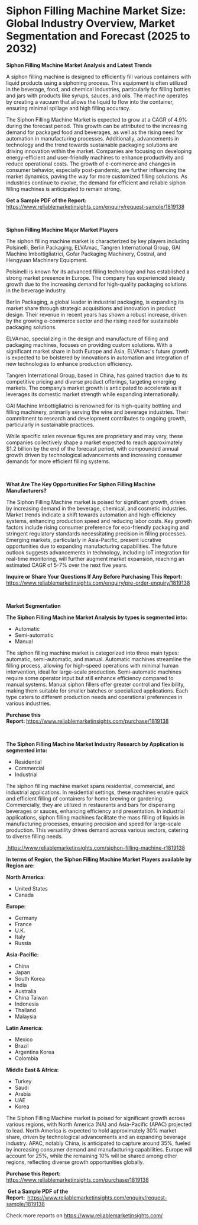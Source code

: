<p><h1>Siphon Filling Machine Market Size: Global Industry Overview, Market Segmentation and Forecast (2025 to 2032)</h1></p><p><strong>Siphon Filling Machine Market Analysis and Latest Trends</strong></p>
<p><p>A siphon filling machine is designed to efficiently fill various containers with liquid products using a siphoning process. This equipment is often utilized in the beverage, food, and chemical industries, particularly for filling bottles and jars with products like syrups, sauces, and oils. The machine operates by creating a vacuum that allows the liquid to flow into the container, ensuring minimal spillage and high filling accuracy.</p><p>The Siphon Filling Machine Market is expected to grow at a CAGR of 4.9% during the forecast period. This growth can be attributed to the increasing demand for packaged food and beverages, as well as the rising need for automation in manufacturing processes. Additionally, advancements in technology and the trend towards sustainable packaging solutions are driving innovation within the market. Companies are focusing on developing energy-efficient and user-friendly machines to enhance productivity and reduce operational costs. The growth of e-commerce and changes in consumer behavior, especially post-pandemic, are further influencing the market dynamics, paving the way for more customized filling solutions. As industries continue to evolve, the demand for efficient and reliable siphon filling machines is anticipated to remain strong.</p></p>
<p><strong>Get a Sample PDF of the Report:&nbsp;</strong> <a href="https://www.reliablemarketinsights.com/enquiry/request-sample/1819138?utm_campaign=2133&utm_medium=2&utm_source=Github&utm_content=ia&utm_term=18022025&utm_id=siphon-filling-machine">https://www.reliablemarketinsights.com/enquiry/request-sample/1819138</a></p>
<p>&nbsp;</p>
<p><strong>Siphon Filling Machine Major Market Players</strong></p>
<p><p>The siphon filling machine market is characterized by key players including Polsinelli, Berlin Packaging, ELVAmac, Tangren International Group, GAI Machine Imbottigliatrici, Gofar Packaging Machinery, Costral, and Hengyuan Machinery Equipment. </p><p>Polsinelli is known for its advanced filling technology and has established a strong market presence in Europe. The company has experienced steady growth due to the increasing demand for high-quality packaging solutions in the beverage industry.</p><p>Berlin Packaging, a global leader in industrial packaging, is expanding its market share through strategic acquisitions and innovation in product design. Their revenue in recent years has shown a robust increase, driven by the growing e-commerce sector and the rising need for sustainable packaging solutions.</p><p>ELVAmac, specializing in the design and manufacture of filling and packaging machines, focuses on providing custom solutions. With a significant market share in both Europe and Asia, ELVAmac's future growth is expected to be bolstered by innovations in automation and integration of new technologies to enhance production efficiency.</p><p>Tangren International Group, based in China, has gained traction due to its competitive pricing and diverse product offerings, targeting emerging markets. The company’s market growth is anticipated to accelerate as it leverages its domestic market strength while expanding internationally.</p><p>GAI Machine Imbottigliatrici is renowned for its high-quality bottling and filling machinery, primarily serving the wine and beverage industries. Their commitment to research and development contributes to ongoing growth, particularly in sustainable practices.</p><p>While specific sales revenue figures are proprietary and may vary, these companies collectively shape a market expected to reach approximately $1.2 billion by the end of the forecast period, with compounded annual growth driven by technological advancements and increasing consumer demands for more efficient filling systems.</p></p>
<p>&nbsp;</p>
<p><strong>What Are The Key Opportunities For Siphon Filling Machine Manufacturers?</strong></p>
<p><p>The Siphon Filling Machine market is poised for significant growth, driven by increasing demand in the beverage, chemical, and cosmetic industries. Market trends indicate a shift towards automation and high-efficiency systems, enhancing production speed and reducing labor costs. Key growth factors include rising consumer preference for eco-friendly packaging and stringent regulatory standards necessitating precision in filling processes. Emerging markets, particularly in Asia-Pacific, present lucrative opportunities due to expanding manufacturing capabilities. The future outlook suggests advancements in technology, including IoT integration for real-time monitoring, will further augment market expansion, reaching an estimated CAGR of 5-7% over the next five years.</p></p>
<p><strong>Inquire or Share Your Questions If Any Before Purchasing This Report:</strong> <a href="https://www.reliablemarketinsights.com/enquiry/pre-order-enquiry/1819138?utm_campaign=2133&utm_medium=2&utm_source=Github&utm_content=ia&utm_term=18022025&utm_id=siphon-filling-machine">https://www.reliablemarketinsights.com/enquiry/pre-order-enquiry/1819138</a></p>
<p>&nbsp;</p>
<p><strong>Market Segmentation</strong></p>
<p><strong>The Siphon Filling Machine Market Analysis by types is segmented into:</strong></p>
<p><ul><li>Automatic</li><li>Semi-automatic</li><li>Manual</li></ul></p>
<p><p>The siphon filling machine market is categorized into three main types: automatic, semi-automatic, and manual. Automatic machines streamline the filling process, allowing for high-speed operations with minimal human intervention, ideal for large-scale production. Semi-automatic machines require some operator input but still enhance efficiency compared to manual systems. Manual siphon fillers offer greater control and flexibility, making them suitable for smaller batches or specialized applications. Each type caters to different production needs and operational preferences in various industries.</p></p>
<p><strong>Purchase this Report:&nbsp;</strong><a href="https://www.reliablemarketinsights.com/purchase/1819138?utm_campaign=2133&utm_medium=2&utm_source=Github&utm_content=ia&utm_term=18022025&utm_id=siphon-filling-machine">https://www.reliablemarketinsights.com/purchase/1819138</a></p>
<p>&nbsp;</p>
<p><strong>The Siphon Filling Machine Market Industry Research by Application is segmented into:</strong></p>
<p><ul><li>Residential</li><li>Commercial</li><li>Industrial</li></ul></p>
<p><p>The siphon filling machine market spans residential, commercial, and industrial applications. In residential settings, these machines enable quick and efficient filling of containers for home brewing or gardening. Commercially, they are utilized in restaurants and bars for dispensing beverages or sauces, enhancing efficiency and presentation. In industrial applications, siphon filling machines facilitate the mass filling of liquids in manufacturing processes, ensuring precision and speed for large-scale production. This versatility drives demand across various sectors, catering to diverse filling needs.</p></p>
<p><a href="https://www.reliablemarketinsights.com/siphon-filling-machine-r1819138?utm_campaign=2133&utm_medium=2&utm_source=Github&utm_content=ia&utm_term=18022025&utm_id=siphon-filling-machine">&nbsp;https://www.reliablemarketinsights.com/siphon-filling-machine-r1819138</a></p>
<p><strong>In terms of Region, the Siphon Filling Machine Market Players available by Region are:</strong></p>
<p>
    <p> <strong> North America: </strong>
        <ul>
            <li>United States</li>
            <li>Canada</li>
        </ul>
        </p> 
    <p> <strong> Europe: </strong>
        <ul>
            <li>Germany</li>
            <li>France</li>
            <li>U.K.</li>
            <li>Italy</li>
            <li>Russia</li>
        </ul>
        </p> 
    <p> <strong> Asia-Pacific: </strong>
        <ul>
            <li>China</li>
            <li>Japan</li>
            <li>South Korea</li>
            <li>India</li>
            <li>Australia</li>
            <li>China Taiwan</li>
            <li>Indonesia</li>
            <li>Thailand</li>
            <li>Malaysia</li>
        </ul>
        </p> 
    <p> <strong> Latin America: </strong>
        <ul>
            <li>Mexico</li>
            <li>Brazil</li>
            <li>Argentina Korea</li>
            <li>Colombia</li>
        </ul>
        </p> 
    <p> <strong> Middle East & Africa: </strong>
        <ul>
            <li>Turkey</li>
            <li>Saudi</li>
            <li>Arabia</li>
            <li>UAE</li>
            <li>Korea</li>
        </ul>
    </p>
    </p>
<p><p>The Siphon Filling Machine market is poised for significant growth across various regions, with North America (NA) and Asia-Pacific (APAC) projected to lead. North America is expected to hold approximately 30% market share, driven by technological advancements and an expanding beverage industry. APAC, notably China, is anticipated to capture around 35%, fueled by increasing consumer demand and manufacturing capabilities. Europe will account for 25%, while the remaining 10% will be shared among other regions, reflecting diverse growth opportunities globally.</p></p>
<p><strong>Purchase this Report: </strong><a href="https://www.reliablemarketinsights.com/purchase/1819138?utm_campaign=2133&utm_medium=2&utm_source=Github&utm_content=ia&utm_term=18022025&utm_id=siphon-filling-machine">https://www.reliablemarketinsights.com/purchase/1819138</a></p>
<p>&nbsp;<strong>Get a Sample PDF of the Report:&nbsp;&nbsp;</strong><a href="https://www.reliablemarketinsights.com/enquiry/request-sample/1819138?utm_campaign=2133&utm_medium=2&utm_source=Github&utm_content=ia&utm_term=18022025&utm_id=siphon-filling-machine">https://www.reliablemarketinsights.com/enquiry/request-sample/1819138</a></p>
<p><strong></strong></p>
<p>Check more reports on <a href="https://www.reliablemarketinsights.com/?utm_campaign=2133&utm_medium=2&utm_source=Github&utm_content=ia&utm_term=18022025&utm_id=siphon-filling-machine">https://www.reliablemarketinsights.com/</a></p>